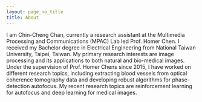 ```yaml
---
layout: page_no_title
title: About
---
```


<!-- <style>
.text {
  text-align:justify;  
  text-justify:auto;
}
</style> -->

<!-- <div id="my_photo" align="center">
<img src="/assets/my_photo_grad_gown.jpg" alt="My photo" width='400'>
</div> -->

<!-- <div class='text' id='intro'> -->
I am Chin-Cheng Chan, currently a research assistant at the Multimedia Processing
and Communications (MPAC) Lab led Prof. Homer Chen.
I received my Bachelor degree in Electrical Engineering from National Taiwan
University, Taipei, Taiwan. My primary research interests are image processing
and its applications to both natural and bio-medical images. Under the supervision
of Prof. Homer Chens since 2015, I have worked on different research topics,
including extracting blood vessels from optical coherence tomography data
 and developing robust algorithms for phase-detection autofocus. My recent research
 topics are reinforcement learning for autofocus and deep learning for medical images.
 <!-- </div> -->
